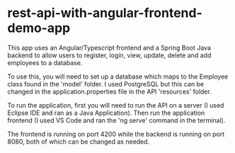 # rest-api-with-angular-frontend-demo-app

This app uses an Angular/Typescript frontend and a Spring Boot Java backend to allow users to register, login, view, update, delete and add employees to a database. 

To use this, you will need to set up a database which maps to the Employee class found in the 'model' folder. I used PostgreSQL but this can be changed in the application.properties file in the API 'resources' folder. 

To run the application, first you will need to run the API on a server (I used Eclipse IDE and ran as a Java Application). Then run the application frontend (I used VS Code and ran the 'ng serve' command in the terminal). 

The frontend is running on port 4200 while the backend is running on port 8080, both of which can be changed as needed.
